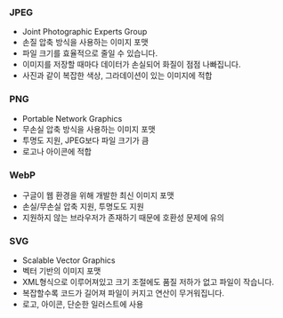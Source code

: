 ### JPEG

- Joint Photographic Experts Group
- 손질 압축 방식을 사용하는 이미지 포맷
- 파일 크기를 효율적으로 줄일 수 있습니다.
- 이미지를 저장할 때마다 데이터가 손실되어 화질이 점점 나빠집니다.
- 사진과 같이 복잡한 색상, 그라데이션이 있는 이미지에 적합

### PNG

- Portable Network Graphics
- 무손실 압축 방식을 사용하는 이미지 포맷
- 투명도 지원, JPEG보다 파일 크기가 큼
- 로고나 아이콘에 적합

### WebP

- 구글이 웹 환경을 위해 개발한 최신 이미지 포맷
- 손실/무손실 압축 지원, 투명도도 지원
- 지원하지 않는 브라우저가 존재하기 때문에 호환성 문제에 유의

### SVG

- Scalable Vector Graphics
- 벡터 기반의 이미지 포맷
- XML형식으로 이루어져있고 크기 조절에도 품질 저하가 없고 파일이 작습니다.
- 복잡할수록 코드가 길어져 파일이 커지고 연산이 무거워집니다.
- 로고, 아이콘, 단순한 일러스트에 사용
